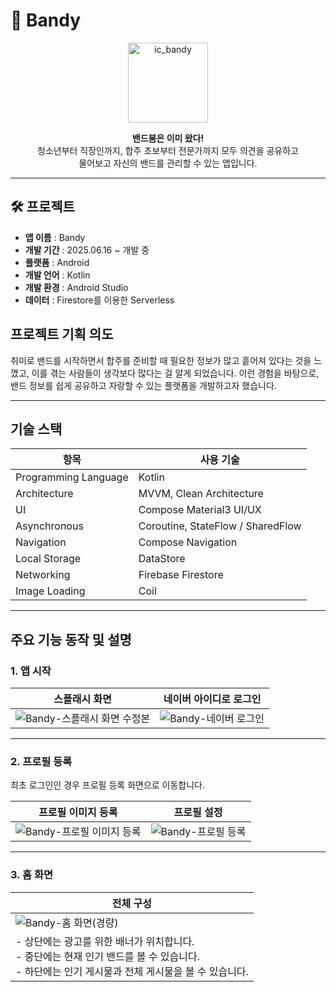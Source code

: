 # 🎸 Bandy
<p align="center">
  <img width="128" height="128" src="https://github.com/user-attachments/assets/3a63f4a8-6c5c-42e5-a388-d0fe9ac1c95d" alt="ic_bandy" />
</p>

<p align="center">
  <strong>밴드붐은 이미 왔다!</strong><br />
  청소년부터 직장인까지, 합주 초보부터 전문가까지 모두 의견을 공유하고<br />
  물어보고 자신의 밴드를 관리할 수 있는 앱입니다.
</p>

---
## 🛠️ 프로젝트
- **앱 이름** : Bandy  
- **개발 기간** : 2025.06.16 ~ 개발 중  
- **플랫폼** : Android  
- **개발 언어** : Kotlin  
- **개발 환경** : Android Studio  
- **데이터** : Firestore를 이용한 Serverless  

## 프로젝트 기획 의도
취미로 밴드를 시작하면서 합주를 준비할 때 필요한 정보가 많고 흩어져 있다는 것을 느꼈고, 이를 겪는 사람들이 생각보다 많다는 걸 알게 되었습니다. 이런 경험을 바탕으로, 밴드 정보를 쉽게 공유하고 자랑할 수 있는 플랫폼을 개발하고자 했습니다.

---  

## 기술 스택
| 항목              | 사용 기술                            |
|-------------------|--------------------------------------|
| Programming Language | Kotlin                              |
| Architecture       | MVVM, Clean Architecture            |
| UI                | Compose Material3 UI/UX             |
| Asynchronous      | Coroutine, StateFlow / SharedFlow   |
| Navigation        | Compose Navigation                  |
| Local Storage     | DataStore                           |
| Networking        | Firebase Firestore                  |
| Image Loading     | Coil                                |

---  

## 주요 기능 동작 및 설명
### 1. 앱 시작
| 스플래시 화면  |  네이버 아이디로 로그인 |
|-------------|-------------------|
|![Bandy-스플래시 화면 수정본](https://github.com/user-attachments/assets/37c34b02-4a13-425f-b7e7-d9afe73fe53c) | ![Bandy-네이버 로그인](https://github.com/user-attachments/assets/c52e1db4-ff55-415e-9f84-0997e5f01970)|
  
---

### 2. 프로필 등록
최초 로그인인 경우 프로필 등록 화면으로 이동합니다.  

|**프로필 이미지 등록**| **프로필 설정** |
|------------------|--------------|
|![Bandy-프로필 이미지 등록](https://github.com/user-attachments/assets/abd371e6-383b-438f-ab14-571aa0ae51b1)|![Bandy-프로필 등록](https://github.com/user-attachments/assets/a06c0485-13ff-4e90-bb76-a3f232e99d2e)|

---

### 3. 홈 화면
|**전체 구성**|
|-----------|
| ![Bandy-홈 화면(경량)](https://github.com/user-attachments/assets/1fae37c4-d3f6-44c6-97de-92785920dfbd)|
|- 상단에는 광고를 위한 배너가 위치합니다.<br> - 중단에는 현재 인기 밴드를 볼 수 있습니다. <br> - 하단에는 인기 게시물과 전체 게시물을 볼 수 있습니다. |
